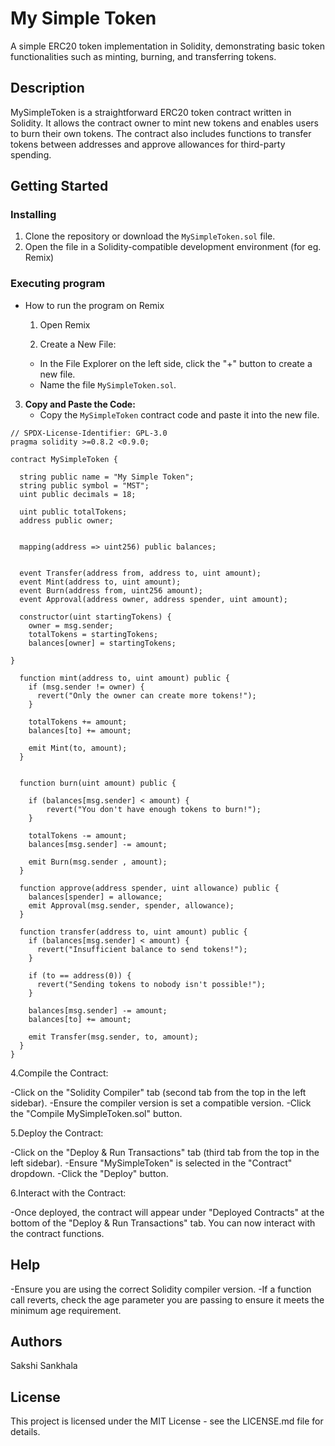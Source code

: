 # My Simple Token

A simple ERC20 token implementation in Solidity, demonstrating basic token functionalities such as minting, burning, and transferring tokens.

## Description

MySimpleToken is a straightforward ERC20 token contract written in Solidity. It allows the contract owner to mint new tokens and enables users to burn their own tokens. The contract also includes functions to transfer tokens between addresses and approve allowances for third-party spending.

## Getting Started

### Installing

1. Clone the repository or download the `MySimpleToken.sol` file.
2. Open the file in a Solidity-compatible development environment (for eg. Remix)

### Executing program

* How to run the program on Remix
  1. Open Remix

  2. Create a New File:
   - In the File Explorer on the left side, click the "+" button to create a new file.
   - Name the file `MySimpleToken.sol`.

3. **Copy and Paste the Code:**
   - Copy the `MySimpleToken` contract code and paste it into the new file.

```
// SPDX-License-Identifier: GPL-3.0
pragma solidity >=0.8.2 <0.9.0;

contract MySimpleToken {
  
  string public name = "My Simple Token";
  string public symbol = "MST";
  uint public decimals = 18;

  uint public totalTokens;
  address public owner;


  mapping(address => uint256) public balances;


  event Transfer(address from, address to, uint amount);
  event Mint(address to, uint amount);
  event Burn(address from, uint256 amount);
  event Approval(address owner, address spender, uint amount);

  constructor(uint startingTokens) {
    owner = msg.sender;
    totalTokens = startingTokens;
    balances[owner] = startingTokens;
    
}

  function mint(address to, uint amount) public {
    if (msg.sender != owner) {
      revert("Only the owner can create more tokens!");
    }

    totalTokens += amount;
    balances[to] += amount;

    emit Mint(to, amount);
  }


  function burn(uint amount) public {

    if (balances[msg.sender] < amount) {
        revert("You don't have enough tokens to burn!");
    }

    totalTokens -= amount;
    balances[msg.sender] -= amount;

    emit Burn(msg.sender , amount); 
  }

  function approve(address spender, uint allowance) public {
    balances[spender] = allowance;
    emit Approval(msg.sender, spender, allowance);
  }

  function transfer(address to, uint amount) public {
    if (balances[msg.sender] < amount) {
      revert("Insufficient balance to send tokens!");
    }

    if (to == address(0)) {
      revert("Sending tokens to nobody isn't possible!");
    }

    balances[msg.sender] -= amount;
    balances[to] += amount;

    emit Transfer(msg.sender, to, amount);
  }
}
```
4.Compile the Contract:

-Click on the "Solidity Compiler" tab (second tab from the top in the left sidebar).
-Ensure the compiler version is set a compatible version.
-Click the "Compile MySimpleToken.sol" button.

5.Deploy the Contract:

-Click on the "Deploy & Run Transactions" tab (third tab from the top in the left sidebar).
-Ensure "MySimpleToken" is selected in the "Contract" dropdown.
-Click the "Deploy" button.

6.Interact with the Contract:

-Once deployed, the contract will appear under "Deployed Contracts" at the bottom of the "Deploy & Run Transactions" tab.
You can now interact with the contract functions.

## Help

-Ensure you are using the correct Solidity compiler version.
-If a function call reverts, check the age parameter you are passing to ensure it meets the minimum age requirement.

## Authors

Sakshi Sankhala

## License

This project is licensed under the MIT License - see the LICENSE.md file for details.
